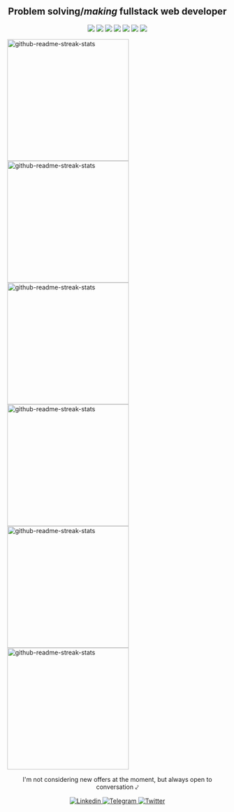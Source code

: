 <h2 align='center'>Problem <b>solving</b>/<i>making</i> fullstack web developer</h2>
<p align='center'>
    <img src="https://img.shields.io/badge/HTML5-E34F26?style=for-the-badge&logo=html5&logoColor=white&color=blue&labelColor=blue" />
<!--     <img src="https://img.shields.io/badge/HTML5-E34F26?style=for-the-badge&logo=html5&logoColor=white&color=242d2d&color=blue&labelColor=blue" /> -->
    <img src="https://img.shields.io/badge/CSS3-1572B6?style=for-the-badge&logo=css3&logoColor=white&color=blue&labelColor=blue" />
    <img src="https://img.shields.io/badge/TypeScript-007ACC?style=for-the-badge&logo=typescript&color=blue&labelColor=blue" />
    <img src="https://img.shields.io/badge/React-20232A?style=for-the-badge&logo=react&logoColor=white&color=blue&labelColor=blue" />
    <img src="https://img.shields.io/badge/next.js-000000?style=for-the-badge&logo=nextdotjs&logoColor=white&color=blue&labelColor=blue" /> 
    <img src="https://img.shields.io/badge/Node.js-339933?style=for-the-badge&logo=nodedotjs&logoColor=white&color=blue&labelColor=blue" />
    <img src="https://img.shields.io/static/v1?style=for-the-badge&message=NestJS&logo=nestjs&labelColor=242d2d&logoColor=white&color=blue&labelColor=blue&label=%20" />
  </div>
</p>

<p align='left'>
    <a href="https://github.com/wavilikhin/code-meter">
        <img width="278" src="https://denvercoder1-github-readme-stats.vercel.app/api/pin/?username=wavilikhin&repo=code-meter&theme=react&bg_color=white&title_color=336fe0&icon_color=F8D866&border_radius=5&border_color=454545&text_color=454545&show_icons=false" alt="github-readme-streak-stats">
    </a>
    <a href="https://github.com/wavilikhin/time-tracker-front">
        <img width="278" src="https://denvercoder1-github-readme-stats.vercel.app/api/pin/?username=wavilikhin&repo=time-tracker-front&theme=react&bg_color=white&title_color=336fe0&icon_color=F8D866&show_icons=false&border_color=454545&text_color=454545" alt="github-readme-streak-stats">
    </a>
    <a href="https://github.com/wavilikhin/time-tracker-back">
        <img width="278" src="https://denvercoder1-github-readme-stats.vercel.app/api/pin/?username=wavilikhin&repo=time-tracker-back&theme=react&bg_color=white&title_color=336fe0&icon_color=F8D866&show_icons=false&border_color=454545&text_color=454545" alt="github-readme-streak-stats">
    </a>
    <a href="https://github.com/wavilikhin/top-courses-ui">
        <img width="278" src="https://denvercoder1-github-readme-stats.vercel.app/api/pin/?username=wavilikhin&repo=top-courses-ui&theme=react&bg_color=white&title_color=336fe0&icon_color=F8D866&show_icons=false&border_color=454545&text_color=454545" alt="github-readme-streak-stats">
    </a>
    <a href="https://github.com/wavilikhin/top-courses-api">
        <img width="278" src="https://denvercoder1-github-readme-stats.vercel.app/api/pin/?username=wavilikhin&repo=top-courses-api&theme=react&bg_color=white&title_color=336fe0&icon_color=F8D866&show_icons=false&border_color=454545&text_color=454545" alt="github-readme-streak-stats">
    </a>
    <a href="https://github.com/wavilikhin/blog">
        <img width="278" src="https://denvercoder1-github-readme-stats.vercel.app/api/pin/?username=wavilikhin&repo=blog&theme=react&bg_color=white&title_color=336fe0&icon_color=F8D866&show_icons=false&border_color=454545&text_color=454545" alt="github-readme-streak-stats">
    </a>
</p>

<!-- Socials -->
<p align='center'>I'm not considering new offers at the moment, but always open to conversation ⤦</p>
<p align='center'>
    <!-- LinkedIn -->
    <a href="https://www.linkedin.com/in/vladislav-vavilikhin-12b94a199/">
        <img alt="Linkedin" src="https://img.shields.io/static/v1?style=for-the-badge&message=LinkedIn&logo=linkedin&labelColor=blue&logoColor=white&color=blue&label=%20&" />
    </a>
    <!-- /LinkedIn -->
    <!-- Telegram -->
    <a href="https://www.t.me/wavilikhin">
        <img alt="Telegram" src="https://img.shields.io/static/v1?style=for-the-badge&message=Telegram&logo=telegram&labelColor=blue&logoColor=white&color=blue&label=%20" />
    </a>
    <!-- /Telegram -->
    <!-- Twitter -->
    <a href="https://twitter.com/wavilikhin">
        <img alt="Twitter" src="https://img.shields.io/badge/twitter-%231DA1F2.svg?&style=for-the-badge&logo=twitter&logoColor=white&color=blue&labelColor=blue" />
    </a>
    <!-- /Twitter -->
</p>
<!-- /Socials -->
